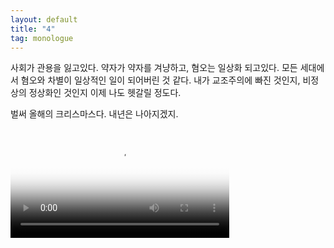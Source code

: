 ```yaml
---
layout: default
title: "4"
tag: monologue
---
```

사회가 관용을 잃고있다. 약자가 약자를 겨냥하고, 혐오는 일상화 되고있다. 모든 세대에서 혐오와 차별이 일상적인 일이 되어버린 것 같다. 내가 교조주의에 빠진 것인지, 비정상의 정상화인 것인지 이제 나도 헷갈릴 정도다.

벌써 올해의 크리스마스다. 내년은 나아지겠지.
<div style="width:100%; max-width:350px;">
<video controls width="100%" poster="/assets/video/happyxmas.jpg">
    <source src="/assets/video/happyxmas.mp4">
</video>
</div>